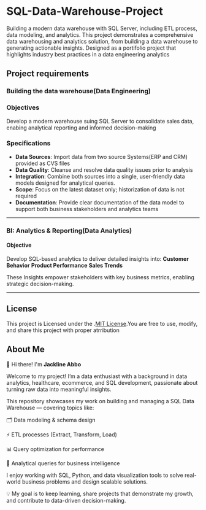 # SQL-Data-Warehouse-Project
Building a modern data warehouse with SQL Server, including ETL process, data modeling, and analytics.
This project demonstrates a comprehensive data warehousing and analytics solution, from building a data warehouse to generating actionable insights. Designed as a portifolio project that highlights industry best practices in a data engineering analytics 

## Project requirements

### Building the data warehouse(Data Engineering)

### Objectives
Develop a modern warehouse suing SQL Server to consolidate sales data, enabing analytical reporting and informed decision-making

### Specifications
- **Data Sources**: Import data from two source Systems(ERP and CRM) provided as CVS files
- **Data Quality**: Cleanse and resolve data quality issues prior to analysis
- **Integration**: Combine both sources into a single, user-friendly data models designed for analytical queries.
- **Scope**: Focus on the latest dataset only; historization of data is not required
- **Documentation**: Provide clear documentation of the data model to support both business stakeholders and analytics teams

--- 

### BI: Analytics & Reporting(Data Analytics)

#### Objective
Develop SQL-based analytics to deliver detailed insights into:
**Customer Behavior**
**Product Performance**
**Sales Trends**

These Insights empower stakeholders with key business metrics, enabling strategic decision-making.

--- 

## License

This project is Licensed under the .[MIT License](LICENSE).You are free to use, modify, and share this project with proper atrribution

## About Me

👋 Hi there! I'm **Jackline Abbo** 

Welcome to my project! I’m a data enthusiast with a background in data analytics, healthcare, ecommerce, and SQL development, passionate about turning raw data into meaningful insights.

This repository showcases my work on building and managing a SQL Data Warehouse — covering topics like:

🗂️ Data modeling & schema design

⚡ ETL processes (Extract, Transform, Load)

📊 Query optimization for performance

🔎 Analytical queries for business intelligence

I enjoy working with SQL, Python, and data visualization tools to solve real-world business problems and design scalable solutions.

💡 My goal is to keep learning, share projects that demonstrate my growth, and contribute to data-driven decision-making.

